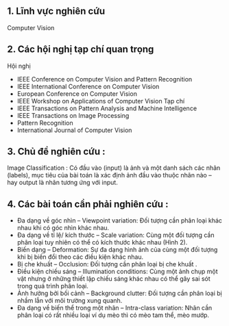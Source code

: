 ## 1. Lĩnh vực nghiên cứu
Computer Vision

## 2. Các hội nghị tạp chí quan trọng
Hội nghị
- IEEE Conference on Computer Vision and Pattern Recognition
- IEEE International Conference on Computer Vision
- European Conference on Computer Vision
- IEEE Workshop on Applications of Computer Vision
Tạp chí
- IEEE Transactions on Pattern Analysis and Machine Intelligence
- IEEE Transactions on Image Processing
- Pattern Recognition
- International Journal of Computer Vision

## 3. Chủ đề nghiên cứu : 
Image Classification : Có đầu vào (input) là ảnh và một danh sách các nhãn (labels), mục tiêu của bài toán là xác định ảnh đầu vào thuộc nhãn nào – hay output là nhãn tương ứng với input.


## 4. Các bài toán cần phải nghiên cứu  : 
- Đa dạng về góc nhìn – Viewpoint variation: Đối tượng cần phân loại khác nhau khi có góc nhìn khác nhau.
- Đa dạng về tỉ lệ/ kích thước – Scale variation: Cùng một đối tượng cần phân loại tuy nhiên có thể có kích thước khác nhau (Hình 2).
- Biến dạng – Deformation: Sự đa dạng hình ảnh của cùng một đối tượng khi bị biến đổi theo các điều kiện khác nhau.
- Bị che khuất – Occlusion: Đối tượng cần phân loại bị che khuất .
- Điều kiện chiếu sáng – Illumination conditions: Cùng một ảnh chụp một vật nhưng ở những thiết lập chiếu sáng khác nhau có thể gây sai sót trong quá trình phân loại.
- Ảnh hưởng bởi bối cảnh – Background clutter: Đối tượng cần phân loại bị nhầm lẫn với môi trường xung quanh.
- Đa dạng về biến thể trong một nhãn – Intra-class variation: Nhãn cần phân loại có rất nhiều loại ví dụ mèo thì có mèo tam thể, mèo mướp.
